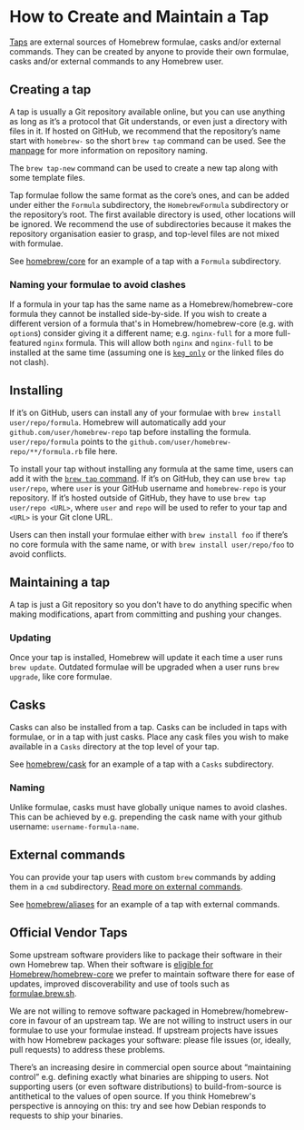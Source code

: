 # How to Create and Maintain a Tap

[Taps](Taps.md) are external sources of Homebrew formulae, casks and/or external commands. They can be created by anyone to provide their own formulae, casks and/or external commands to any Homebrew user.

## Creating a tap

A tap is usually a Git repository available online, but you can use anything as long as it’s a protocol that Git understands, or even just a directory with files in it. If hosted on GitHub, we recommend that the repository’s name start with `homebrew-` so the short `brew tap` command can be used. See the [manpage](Manpage.md) for more information on repository naming.

The `brew tap-new` command can be used to create a new tap along with some template files.

Tap formulae follow the same format as the core’s ones, and can be added under either the `Formula` subdirectory, the `HomebrewFormula` subdirectory or the repository’s root. The first available directory is used, other locations will be ignored. We recommend the use of subdirectories because it makes the repository organisation easier to grasp, and top-level files are not mixed with formulae.

See [homebrew/core](https://github.com/Homebrew/homebrew-core) for an example of a tap with a `Formula` subdirectory.

### Naming your formulae to avoid clashes

If a formula in your tap has the same name as a Homebrew/homebrew-core formula they cannot be installed side-by-side. If you wish to create a different version of a formula that's in Homebrew/homebrew-core (e.g. with `option`s) consider giving it a different name; e.g. `nginx-full` for a more full-featured `nginx` formula. This will allow both `nginx` and `nginx-full` to be installed at the same time (assuming one is [`keg_only`](https://rubydoc.brew.sh/Formula#keg_only-class_method) or the linked files do not clash).

## Installing

If it’s on GitHub, users can install any of your formulae with `brew install user/repo/formula`. Homebrew will automatically add your `github.com/user/homebrew-repo` tap before installing the formula. `user/repo/formula` points to the `github.com/user/homebrew-repo/**/formula.rb` file here.

To install your tap without installing any formula at the same time, users can add it with the [`brew tap` command](Taps.md). If it’s on GitHub, they can use `brew tap user/repo`, where `user` is your GitHub username and `homebrew-repo` is your repository. If it’s hosted outside of GitHub, they have to use `brew tap user/repo <URL>`, where `user` and `repo` will be used to refer to your tap and `<URL>` is your Git clone URL.

Users can then install your formulae either with `brew install foo` if there’s no core formula with the same name, or with `brew install user/repo/foo` to avoid conflicts.

## Maintaining a tap

A tap is just a Git repository so you don’t have to do anything specific when making modifications, apart from committing and pushing your changes.

### Updating

Once your tap is installed, Homebrew will update it each time a user runs `brew update`. Outdated formulae will be upgraded when a user runs `brew upgrade`, like core formulae.

## Casks

Casks can also be installed from a tap. Casks can be included in taps with formulae, or in a tap with just casks. Place any cask files you wish to make available in a `Casks` directory at the top level of your tap.

See [homebrew/cask](https://github.com/Homebrew/homebrew-cask) for an example of a tap with a `Casks` subdirectory.

### Naming

Unlike formulae, casks must have globally unique names to avoid clashes. This can be achieved by e.g. prepending the cask name with your github username: `username-formula-name`.

## External commands

You can provide your tap users with custom `brew` commands by adding them in a `cmd` subdirectory. [Read more on external commands](External-Commands.md).

See [homebrew/aliases](https://github.com/Homebrew/homebrew-aliases) for an example of a tap with external commands.

## Official Vendor Taps

Some upstream software providers like to package their software in their own Homebrew tap. When their software is [eligible for Homebrew/homebrew-core](Acceptable-Formulae.md) we prefer to maintain software there for ease of updates, improved discoverability and use of tools such as [formulae.brew.sh](https://formulae.brew.sh).

We are not willing to remove software packaged in Homebrew/homebrew-core in favour of an upstream tap. We are not willing to instruct users in our formulae to use your formulae instead. If upstream projects have issues with how Homebrew packages your software: please file issues (or, ideally, pull requests) to address these problems.

There’s an increasing desire in commercial open source about “maintaining control” e.g. defining exactly what binaries are shipping to users. Not supporting users (or even software distributions) to build-from-source is antithetical to the values of open source. If you think Homebrew's perspective is annoying on this: try and see how Debian responds to requests to ship your binaries.
